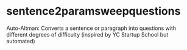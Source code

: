 # sentence2paramsweepquestions
Auto-Altman: Converts a sentence or paragraph into questions with different degrees of difficulty (inspired by YC Startup School but automated)
